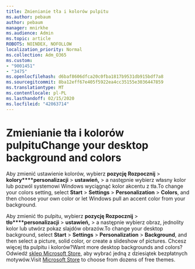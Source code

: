 ```yaml
---
title: Zmienianie tła i kolorów pulpitu
ms.author: pebaum
author: pebaum
manager: mnirkhe
ms.audience: Admin
ms.topic: article
ROBOTS: NOINDEX, NOFOLLOW
localization_priority: Normal
ms.collection: Adm_O365
ms.custom:
- "9001451"
- "3475"
ms.openlocfilehash: d6baf8606dfca20c0fba1817b9531db915bdf7a8
ms.sourcegitcommit: 8ba12eff67e405f5922ea4cc35155e3036447859
ms.translationtype: MT
ms.contentlocale: pl-PL
ms.lasthandoff: 02/15/2020
ms.locfileid: "42063714"
---
```

# <a name="change-your-desktop-background-and-colors"></a><span data-ttu-id="27bce-102">Zmienianie tła i kolorów pulpitu</span><span class="sxs-lookup"><span data-stu-id="27bce-102">Change your desktop background and colors</span></span>

<span data-ttu-id="27bce-103">Aby zmienić ustawienie kolorów, wybierz **pozycję Rozpocznij** > **kolory\*\*\*\*personalizacji** > **ustawień,** > a następnie wybierz własny kolor lub pozwól systemowi Windows wyciągnąć kolor akcentu z tła.</span><span class="sxs-lookup"><span data-stu-id="27bce-103">To change your colors setting, select **Start** > **Settings** > **Personalization** > **Colors**, and then choose your own color or let Windows pull an accent color from your background.</span></span>

<span data-ttu-id="27bce-104">Aby zmienić tło pulpitu, wybierz **pozycję Rozpocznij** > **tło\*\*\*\*personalizacji** > **ustawień,** > a następnie wybierz obraz, jednolity kolor lub utwórz pokaz slajdów obrazów.</span><span class="sxs-lookup"><span data-stu-id="27bce-104">To change your desktop background, select **Start** > **Settings** > **Personalization** > **Background**, and then select a picture, solid color, or create a slideshow of pictures.</span></span> <span data-ttu-id="27bce-105">Chcesz więcej tła pulpitu i kolorów?</span><span class="sxs-lookup"><span data-stu-id="27bce-105">Want more desktop backgrounds and colors?</span></span> <span data-ttu-id="27bce-106">Odwiedź [sklep Microsoft Store,](https://www.microsoft.com/en-us/store/collections/windowsthemes) aby wybrać jedną z dziesiątek bezpłatnych motywów.</span><span class="sxs-lookup"><span data-stu-id="27bce-106">Visit [Microsoft Store](https://www.microsoft.com/en-us/store/collections/windowsthemes) to choose from dozens of free themes.</span></span>
